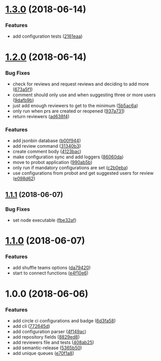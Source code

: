 # [1.3.0](https://github.com/matheussampaio/pr-reviewers-bot/compare/v1.2.0...v1.3.0) (2018-06-14)


### Features

* add configuration tests ([2161eaa](https://github.com/matheussampaio/pr-reviewers-bot/commit/2161eaa))



# [1.2.0](https://github.com/matheussampaio/pr-reviewers-bot/compare/v1.1.1...v1.2.0) (2018-06-14)


### Bug Fixes

* check for reviews and request reviews and deciding to add more ([673a5f1](https://github.com/matheussampaio/pr-reviewers-bot/commit/673a5f1))
* comment should only use and when suggesting three or more users ([9dafb9b](https://github.com/matheussampaio/pr-reviewers-bot/commit/9dafb9b))
* just add enough reviewers to get to the minimum ([5b5ac6a](https://github.com/matheussampaio/pr-reviewers-bot/commit/5b5ac6a))
* only run when prs are created or reopened ([937a731](https://github.com/matheussampaio/pr-reviewers-bot/commit/937a731))
* return reviewers ([ad638f4](https://github.com/matheussampaio/pr-reviewers-bot/commit/ad638f4))


### Features

* add jsonbin database ([b00f944](https://github.com/matheussampaio/pr-reviewers-bot/commit/b00f944))
* add review command ([31340b3](https://github.com/matheussampaio/pr-reviewers-bot/commit/31340b3))
* create comment body ([4123bac](https://github.com/matheussampaio/pr-reviewers-bot/commit/4123bac))
* make configuration sync and add loggers ([86060da](https://github.com/matheussampaio/pr-reviewers-bot/commit/86060da))
* move to probot application ([990ab5b](https://github.com/matheussampaio/pr-reviewers-bot/commit/990ab5b))
* only run if mandatory configurations are set ([c2b0eba](https://github.com/matheussampaio/pr-reviewers-bot/commit/c2b0eba))
* use configurations from probot and get suggested users for review ([e098d62](https://github.com/matheussampaio/pr-reviewers-bot/commit/e098d62))



## [1.1.1](https://github.com/matheussampaio/pr-reviewers-bot/compare/v1.1.0...v1.1.1) (2018-06-07)


### Bug Fixes

* set node executable ([fbe32af](https://github.com/matheussampaio/pr-reviewers-bot/commit/fbe32af))



# [1.1.0](https://github.com/matheussampaio/pr-reviewers-bot/compare/v1.0.0...v1.1.0) (2018-06-07)


### Features

* add shuffle teams options ([da79420](https://github.com/matheussampaio/pr-reviewers-bot/commit/da79420))
* start to connect functions ([e4f10e6](https://github.com/matheussampaio/pr-reviewers-bot/commit/e4f10e6))





# 1.0.0 (2018-06-06)


### Features

* add circle ci configurations and badge ([6d3fa58](https://github.com/matheussampaio/pr-reviewers-bot/commit/6d3fa58))
* add cli ([772645d](https://github.com/matheussampaio/pr-reviewers-bot/commit/772645d))
* add configuration parser ([4f149ac](https://github.com/matheussampaio/pr-reviewers-bot/commit/4f149ac))
* add repository fields ([8829ed8](https://github.com/matheussampaio/pr-reviewers-bot/commit/8829ed8))
* add reviewers file and tests ([408ab25](https://github.com/matheussampaio/pr-reviewers-bot/commit/408ab25))
* add semantic-release ([5365b50](https://github.com/matheussampaio/pr-reviewers-bot/commit/5365b50))
* add unique queues ([e70f1a8](https://github.com/matheussampaio/pr-reviewers-bot/commit/e70f1a8))



